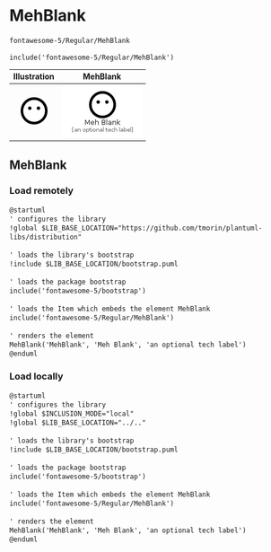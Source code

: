 # MehBlank


```text
fontawesome-5/Regular/MehBlank
```

```text
include('fontawesome-5/Regular/MehBlank')
```



| Illustration | MehBlank |
| :---: | :---: |
| ![illustration for Illustration](../../fontawesome-5/Regular/MehBlank.png) | ![illustration for MehBlank](../../fontawesome-5/Regular/MehBlank.Local.png) |




## MehBlank

### Load remotely
```plantuml
@startuml
' configures the library
!global $LIB_BASE_LOCATION="https://github.com/tmorin/plantuml-libs/distribution"

' loads the library's bootstrap
!include $LIB_BASE_LOCATION/bootstrap.puml

' loads the package bootstrap
include('fontawesome-5/bootstrap')

' loads the Item which embeds the element MehBlank
include('fontawesome-5/Regular/MehBlank')

' renders the element
MehBlank('MehBlank', 'Meh Blank', 'an optional tech label')
@enduml
```

### Load locally
```plantuml
@startuml
' configures the library
!global $INCLUSION_MODE="local"
!global $LIB_BASE_LOCATION="../.."

' loads the library's bootstrap
!include $LIB_BASE_LOCATION/bootstrap.puml

' loads the package bootstrap
include('fontawesome-5/bootstrap')

' loads the Item which embeds the element MehBlank
include('fontawesome-5/Regular/MehBlank')

' renders the element
MehBlank('MehBlank', 'Meh Blank', 'an optional tech label')
@enduml
```

